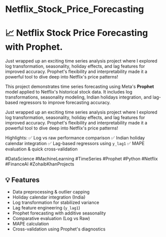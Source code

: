 # Netflix_Stock_Price_Forecasting
# 📈 Netflix Stock Price Forecasting with Prophet.
Just wrapped up an exciting time series analysis project where I explored log transformation, seasonality, holiday effects, 
and lag features for improved accuracy. Prophet's flexibility and interpretability made it a powerful tool to dive deep into Netflix's price patterns!

This project demonstrates time series forecasting using Meta's **Prophet** model applied to Netflix's historical stock data. 
It includes log transformations, seasonality modeling, Indian holidays integration, and lag-based regressors to improve forecasting accuracy.

Just wrapped up an exciting time series analysis project where I explored log transformation, seasonality, holiday effects, and lag features for improved accuracy. Prophet's flexibility and interpretability made it a powerful tool to dive deep into Netflix's price patterns!

Highlights:
✅ Log vs raw performance comparison
✅ Indian holiday calendar integration
✅ Lag-based regressors using `y_lag1`
✅ MAPE evaluation & quick cross-validation

#DataScience #MachineLearning #TimeSeries #Prophet #Python #Netflix #FinanceAI #ZohaibKhanProjects

## 💡 Features

- Data preprocessing & outlier capping
- Holiday calendar integration (India)
- Log transformation for stabilized variance
- Lag feature engineering (`y_lag1`)
- Prophet forecasting with additive seasonality
- Comparative evaluation (Log vs Raw)
- MAPE calculation
- Cross-validation using Prophet's diagnostics
